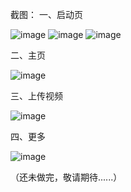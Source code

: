 截图：
一、启动页

 ![image](https://github.com/Tony-Fun/GGSAPP/raw/master/Img/1.jpeg)  ![image](https://github.com/Tony-Fun/GGSAPP/raw/master/Img/2.jpeg) ![image](https://github.com/Tony-Fun/GGSAPP/raw/master/Img/3.jpeg)

二、主页

![image](https://github.com/Tony-Fun/GGSAPP/raw/master/Img/4.jpeg)

三、上传视频

 ![image](https://github.com/Tony-Fun/GGSAPP/raw/master/Img/5.jpeg)

四、更多

 ![image](https://github.com/Tony-Fun/GGSAPP/raw/master/Img/6.jpeg)

（还未做完，敬请期待......）

